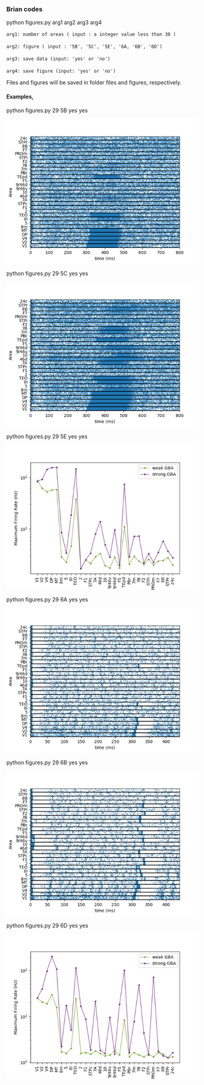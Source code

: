 
### Brian codes

python figures.py arg1 arg2 arg3 arg4

    arg1: number of areas ( input : a integer value less than 30 )

    arg2: figure ( input : '5B', '5C', '5E', '6A, '6B', '6D')

    arg3: save data (input: 'yes' or 'no')

    arg4: save figure (input: 'yes' or 'no')

Files and figures will be saved in folder files and figures, respectively.

#### Examples,


python figures.py 29 5B yes yes

![title](figures/figure5B_29areas.png)

python figures.py 29 5C yes yes

![title](figures/figure5C_29areas.png)

python figures.py 29 5E yes yes

![title](figures/figure5E_29areas.png)

python figures.py 29 6A yes yes

![title](figures/figure6A_29areas.png)

python figures.py 29 6B yes yes

![title](figures/figure6B_29areas.png)

python figures.py 29 6D yes yes

![title](figures/figure6D_29areas.png)
